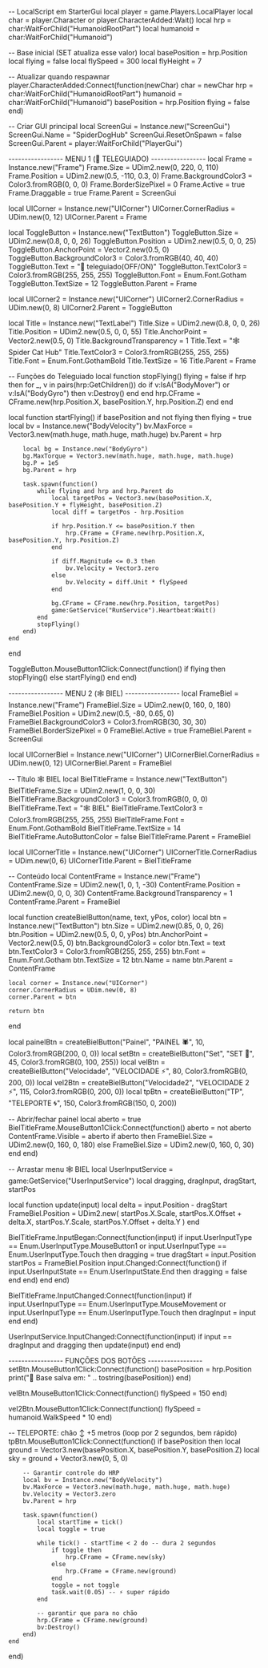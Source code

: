-- LocalScript em StarterGui
local player = game.Players.LocalPlayer
local char = player.Character or player.CharacterAdded:Wait()
local hrp = char:WaitForChild("HumanoidRootPart")
local humanoid = char:WaitForChild("Humanoid")

-- Base inicial (SET atualiza esse valor)
local basePosition = hrp.Position
local flying = false
local flySpeed = 300
local flyHeight = 7

-- Atualizar quando respawnar
player.CharacterAdded:Connect(function(newChar)
	char = newChar
	hrp = char:WaitForChild("HumanoidRootPart")
	humanoid = char:WaitForChild("Humanoid")
	basePosition = hrp.Position
	flying = false
end)

-- Criar GUI principal
local ScreenGui = Instance.new("ScreenGui")
ScreenGui.Name = "SpiderDogHub"
ScreenGui.ResetOnSpawn = false
ScreenGui.Parent = player:WaitForChild("PlayerGui")

----------------- MENU 1 (🚀 TELEGUIADO) -----------------
local Frame = Instance.new("Frame")
Frame.Size = UDim2.new(0, 220, 0, 110)
Frame.Position = UDim2.new(0.5, -110, 0.3, 0)
Frame.BackgroundColor3 = Color3.fromRGB(0, 0, 0)
Frame.BorderSizePixel = 0
Frame.Active = true
Frame.Draggable = true
Frame.Parent = ScreenGui

local UICorner = Instance.new("UICorner")
UICorner.CornerRadius = UDim.new(0, 12)
UICorner.Parent = Frame

local ToggleButton = Instance.new("TextButton")
ToggleButton.Size = UDim2.new(0.8, 0, 0, 26)
ToggleButton.Position = UDim2.new(0.5, 0, 0, 25)
ToggleButton.AnchorPoint = Vector2.new(0.5, 0)
ToggleButton.BackgroundColor3 = Color3.fromRGB(40, 40, 40)
ToggleButton.Text = "🚀 teleguiado(OFF/ON)"
ToggleButton.TextColor3 = Color3.fromRGB(255, 255, 255)
ToggleButton.Font = Enum.Font.Gotham
ToggleButton.TextSize = 12
ToggleButton.Parent = Frame

local UICorner2 = Instance.new("UICorner")
UICorner2.CornerRadius = UDim.new(0, 8)
UICorner2.Parent = ToggleButton

local Title = Instance.new("TextLabel")
Title.Size = UDim2.new(0.8, 0, 0, 26)
Title.Position = UDim2.new(0.5, 0, 0, 55)
Title.AnchorPoint = Vector2.new(0.5, 0)
Title.BackgroundTransparency = 1
Title.Text = "🕸️ Spider Cat Hub"
Title.TextColor3 = Color3.fromRGB(255, 255, 255)
Title.Font = Enum.Font.GothamBold
Title.TextSize = 16
Title.Parent = Frame

-- Funções do Teleguiado
local function stopFlying()
	flying = false
	if hrp then
		for _, v in pairs(hrp:GetChildren()) do
			if v:IsA("BodyMover") or v:IsA("BodyGyro") then
				v:Destroy()
			end
		end
		hrp.CFrame = CFrame.new(hrp.Position.X, basePosition.Y, hrp.Position.Z)
	end
end

local function startFlying()
	if basePosition and not flying then
		flying = true
		local bv = Instance.new("BodyVelocity")
		bv.MaxForce = Vector3.new(math.huge, math.huge, math.huge)
		bv.Parent = hrp

		local bg = Instance.new("BodyGyro")
		bg.MaxTorque = Vector3.new(math.huge, math.huge, math.huge)
		bg.P = 1e5
		bg.Parent = hrp

		task.spawn(function()
			while flying and hrp and hrp.Parent do
				local targetPos = Vector3.new(basePosition.X, basePosition.Y + flyHeight, basePosition.Z)
				local diff = targetPos - hrp.Position

				if hrp.Position.Y <= basePosition.Y then
					hrp.CFrame = CFrame.new(hrp.Position.X, basePosition.Y, hrp.Position.Z)
				end

				if diff.Magnitude <= 0.3 then
					bv.Velocity = Vector3.zero
				else
					bv.Velocity = diff.Unit * flySpeed
				end

				bg.CFrame = CFrame.new(hrp.Position, targetPos)
				game:GetService("RunService").Heartbeat:Wait()
			end
			stopFlying()
		end)
	end
end

ToggleButton.MouseButton1Click:Connect(function()
	if flying then
		stopFlying()
	else
		startFlying()
	end
end)

----------------- MENU 2 (🕸️ BIEL) -----------------
local FrameBiel = Instance.new("Frame")
FrameBiel.Size = UDim2.new(0, 160, 0, 180)
FrameBiel.Position = UDim2.new(0.5, -80, 0.65, 0)
FrameBiel.BackgroundColor3 = Color3.fromRGB(30, 30, 30)
FrameBiel.BorderSizePixel = 0
FrameBiel.Active = true
FrameBiel.Parent = ScreenGui

local UICornerBiel = Instance.new("UICorner")
UICornerBiel.CornerRadius = UDim.new(0, 12)
UICornerBiel.Parent = FrameBiel

-- Título 🕸️ BIEL
local BielTitleFrame = Instance.new("TextButton")
BielTitleFrame.Size = UDim2.new(1, 0, 0, 30)
BielTitleFrame.BackgroundColor3 = Color3.fromRGB(0, 0, 0)
BielTitleFrame.Text = "🕸️ BIEL"
BielTitleFrame.TextColor3 = Color3.fromRGB(255, 255, 255)
BielTitleFrame.Font = Enum.Font.GothamBold
BielTitleFrame.TextSize = 14
BielTitleFrame.AutoButtonColor = false
BielTitleFrame.Parent = FrameBiel

local UICornerTitle = Instance.new("UICorner")
UICornerTitle.CornerRadius = UDim.new(0, 6)
UICornerTitle.Parent = BielTitleFrame

-- Conteúdo
local ContentFrame = Instance.new("Frame")
ContentFrame.Size = UDim2.new(1, 0, 1, -30)
ContentFrame.Position = UDim2.new(0, 0, 0, 30)
ContentFrame.BackgroundTransparency = 1
ContentFrame.Parent = FrameBiel

local function createBielButton(name, text, yPos, color)
	local btn = Instance.new("TextButton")
	btn.Size = UDim2.new(0.85, 0, 0, 26)
	btn.Position = UDim2.new(0.5, 0, 0, yPos)
	btn.AnchorPoint = Vector2.new(0.5, 0)
	btn.BackgroundColor3 = color
	btn.Text = text
	btn.TextColor3 = Color3.fromRGB(255, 255, 255)
	btn.Font = Enum.Font.Gotham
	btn.TextSize = 12
	btn.Name = name
	btn.Parent = ContentFrame

	local corner = Instance.new("UICorner")
	corner.CornerRadius = UDim.new(0, 8)
	corner.Parent = btn

	return btn
end

local painelBtn = createBielButton("Painel", "PAINEL 🕷️", 10, Color3.fromRGB(200, 0, 0))
local setBtn = createBielButton("Set", "SET 👹", 45, Color3.fromRGB(0, 100, 255))
local velBtn = createBielButton("Velocidade", "VELOCIDADE ⚡", 80, Color3.fromRGB(0, 200, 0))
local vel2Btn = createBielButton("Velocidade2", "VELOCIDADE 2 ⚡", 115, Color3.fromRGB(0, 200, 0))
local tpBtn = createBielButton("TP", "TELEPORTE 🌀", 150, Color3.fromRGB(150, 0, 200))

-- Abrir/fechar painel
local aberto = true
BielTitleFrame.MouseButton1Click:Connect(function()
	aberto = not aberto
	ContentFrame.Visible = aberto
	if aberto then
		FrameBiel.Size = UDim2.new(0, 160, 0, 180)
	else
		FrameBiel.Size = UDim2.new(0, 160, 0, 30)
	end
end)

-- Arrastar menu 🕸️ BIEL
local UserInputService = game:GetService("UserInputService")
local dragging, dragInput, dragStart, startPos

local function update(input)
	local delta = input.Position - dragStart
	FrameBiel.Position = UDim2.new(
		startPos.X.Scale,
		startPos.X.Offset + delta.X,
		startPos.Y.Scale,
		startPos.Y.Offset + delta.Y
	)
end

BielTitleFrame.InputBegan:Connect(function(input)
	if input.UserInputType == Enum.UserInputType.MouseButton1 or input.UserInputType == Enum.UserInputType.Touch then
		dragging = true
		dragStart = input.Position
		startPos = FrameBiel.Position
		input.Changed:Connect(function()
			if input.UserInputState == Enum.UserInputState.End then
				dragging = false
			end
		end)
	end
end)

BielTitleFrame.InputChanged:Connect(function(input)
	if input.UserInputType == Enum.UserInputType.MouseMovement or input.UserInputType == Enum.UserInputType.Touch then
		dragInput = input
	end
end)

UserInputService.InputChanged:Connect(function(input)
	if input == dragInput and dragging then
		update(input)
	end
end)

----------------- FUNÇÕES DOS BOTÕES -----------------
setBtn.MouseButton1Click:Connect(function()
	basePosition = hrp.Position
	print("📍 Base salva em: " .. tostring(basePosition))
end)

velBtn.MouseButton1Click:Connect(function()
	flySpeed = 150
end)

vel2Btn.MouseButton1Click:Connect(function()
	flySpeed = humanoid.WalkSpeed * 10
end)

-- TELEPORTE: chão ↕ +5 metros (loop por 2 segundos, bem rápido)
tpBtn.MouseButton1Click:Connect(function()
	if basePosition then
		local ground = Vector3.new(basePosition.X, basePosition.Y, basePosition.Z)
		local sky = ground + Vector3.new(0, 5, 0)

		-- Garantir controle do HRP
		local bv = Instance.new("BodyVelocity")
		bv.MaxForce = Vector3.new(math.huge, math.huge, math.huge)
		bv.Velocity = Vector3.zero
		bv.Parent = hrp

		task.spawn(function()
			local startTime = tick()
			local toggle = true

			while tick() - startTime < 2 do -- dura 2 segundos
				if toggle then
					hrp.CFrame = CFrame.new(sky)
				else
					hrp.CFrame = CFrame.new(ground)
				end
				toggle = not toggle
				task.wait(0.05) -- ⚡ super rápido
			end

			-- garantir que para no chão
			hrp.CFrame = CFrame.new(ground)
			bv:Destroy()
		end)
	end
end)
